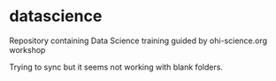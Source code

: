 # datascience
Repository containing Data Science training guided by ohi-science.org workshop

Trying to sync but it seems not working with blank folders.